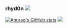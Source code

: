 ### rhyd0n ![](https://komarev.com/ghpvc/?username=7ua)
 
 
 
 
 
 
 
 
 
 
 
[![Anurag's GitHub stats](https://github-readme-stats.vercel.app/api?username=rhyd0n)](https://github.com/anuraghazra/github-readme-stats)
![](https://komarev.com/ghpvc/?username=7ua)
 
